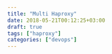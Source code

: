 ```yaml
---
title: "Multi Haproxy"
date: 2018-05-21T00:12:25+03:00
draft: true
tags: ["haproxy"]
categories: ["devops"]
---
```


